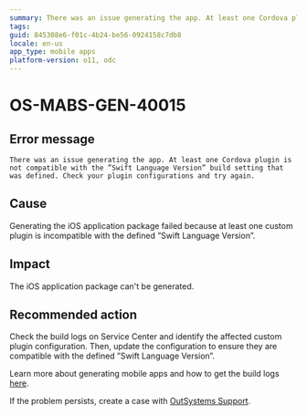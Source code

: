 ```yaml
---
summary: There was an issue generating the app. At least one Cordova plugin is not compatible with the ”Swift Language Version” build setting that was defined. Check your plugin configurations and try again.
tags:
guid: 845308e6-f01c-4b24-be56-0924158c7db8
locale: en-us
app_type: mobile apps
platform-version: o11, odc
---
```


# OS-MABS-GEN-40015

## Error message

`There was an issue generating the app. At least one Cordova plugin is not compatible with the ”Swift Language Version” build setting that was defined. Check your plugin configurations and try again.`

## Cause

Generating the iOS application package failed because at least one custom plugin is incompatible with the defined ”Swift Language Version”.

## Impact

The iOS application package can't be generated.

## Recommended action

Check the build logs on Service Center and identify the affected custom plugin configuration. Then, update the configuration to ensure they are compatible with the defined ”Swift Language Version”.

Learn more about generating mobile apps and how to get the build logs [here](https://success.outsystems.com/Documentation/11/Delivering_Mobile_Apps/Generate_and_Distribute_Your_Mobile_App#download-mobile-app-build-logs).

If the problem persists, create a case with [OutSystems Support](https://www.outsystems.com/support/portal/open-support-case?ErrorCode=OS-MABS-GEN-40015).
